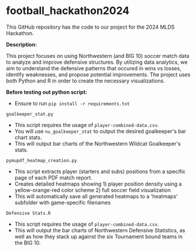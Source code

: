 # football_hackathon2024

This GitHub repository has the code to our project for the 2024 MLDS Hackathon. 

**Description:**


This project focuses on using Northwestern (and BIG 10) soccer match data to analyze and improve defensive structures. By utilizing data analytics, we aim to understand the defensive patterns that occured in wins vs losses, identify weaknesses, and propose potential improvements. The project uses both Python and R in order to create the necessary visualizations. 

**Before testing out python script:**
- Ensure to run `pip install -r requirements.txt`

`goalkeeper_stat.py`
- This script requires the usage of `player-combined-data.csv`.
- You will use `nu_goalkeeper_stat` to output the desired goalkeeper's bar chart stats.
- This will output bar charts of the Northwestern Wildcat Goalkeeper's stats.

`pymupdf_heatmap_creation.py`
- This script extracts player (starters and subs) positions from a specific page of each PDF match report.
- Creates detailed heatmaps showing 1) player position density using a yellow-orange-red color scheme 2) full soccer field visualization 
- This will automatically save all generated heatmaps to a 'heatmaps' subfolder with game-specific filenames

`Defensive Stats.R`
- This script requires the usage of `player-combined-data.csv`.
- This will output the bar charts of Northwestern Defensive Statistics, as well as how they stack up against the six Tournament bound teams in the BIG 10. 
